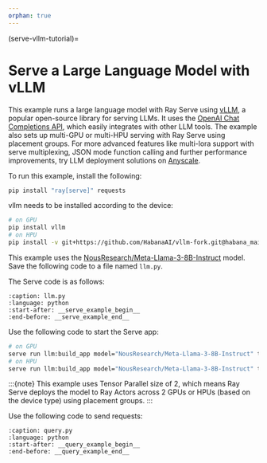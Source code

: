 ```yaml
---
orphan: true
---
```


(serve-vllm-tutorial)=

# Serve a Large Language Model with vLLM
This example runs a large language model with Ray Serve using [vLLM](https://docs.vllm.ai/en/latest/), a popular open-source library for serving LLMs. It uses the [OpenAI Chat Completions API](https://platform.openai.com/docs/guides/text-generation/chat-completions-api), which easily integrates with other LLM tools. The example also sets up multi-GPU or multi-HPU serving with Ray Serve using placement groups. For more advanced features like multi-lora support with serve multiplexing, JSON mode function calling and further performance improvements, try LLM deployment solutions on [Anyscale](https://www.anyscale.com/). 

To run this example, install the following:

```bash
pip install "ray[serve]" requests
```
vllm needs to be installed according to the device:
```bash
# on GPU
pip install vllm
# on HPU
pip install -v git+https://github.com/HabanaAI/vllm-fork.git@habana_main
```

This example uses the [NousResearch/Meta-Llama-3-8B-Instruct](https://huggingface.co/NousResearch/Meta-Llama-3-8B-Instruct) model. Save the following code to a file named `llm.py`.

The Serve code is as follows:
```{literalinclude} ../doc_code/vllm_openai_example.py
:caption: llm.py
:language: python
:start-after: __serve_example_begin__
:end-before: __serve_example_end__
```

Use the following code to start the Serve app:
```bash
# on GPU
serve run llm:build_app model="NousResearch/Meta-Llama-3-8B-Instruct" tensor-parallel-size=2 device="GPU"
# on HPU
serve run llm:build_app model="NousResearch/Meta-Llama-3-8B-Instruct" tensor-parallel-size=2 device="HPU"
```

:::{note}
This example uses Tensor Parallel size of 2, which means Ray Serve deploys the model to Ray Actors across 2 GPUs or HPUs (based on the device type) using placement groups.
:::


Use the following code to send requests:
```{literalinclude} ../doc_code/vllm_openai_example.py
:caption: query.py
:language: python
:start-after: __query_example_begin__
:end-before: __query_example_end__
```
